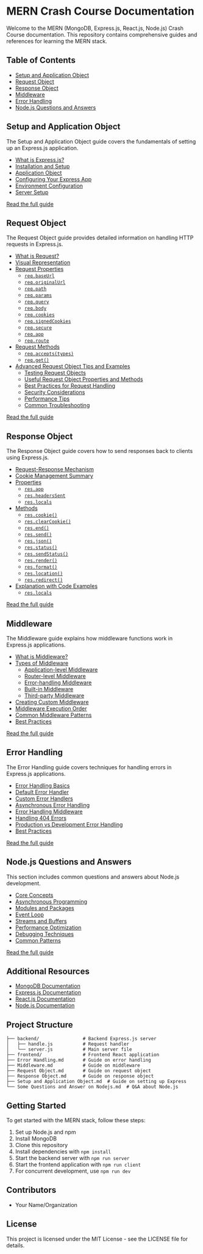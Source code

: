 # MERN Crash Course Documentation

Welcome to the MERN (MongoDB, Express.js, React.js, Node.js) Crash Course documentation. This repository contains comprehensive guides and references for learning the MERN stack.

## Table of Contents

- [Setup and Application Object](Setup%20and%20Application%20Object.md)
- [Request Object](Request%20Object.md)
- [Response Object](Response%20Object.md)
- [Middleware](Middleware.md)
- [Error Handling](Error%20Handling.md)
- [Node.js Questions and Answers](Some%20Questions%20and%20Answer%20on%20Nodejs.md)

## Setup and Application Object

The Setup and Application Object guide covers the fundamentals of setting up an Express.js application.

- [What is Express.js?](Setup%20and%20Application%20Object.md)
- [Installation and Setup](Setup%20and%20Application%20Object.md)
- [Application Object](Setup%20and%20Application%20Object.md)
- [Configuring Your Express App](Setup%20and%20Application%20Object.md)
- [Environment Configuration](Setup%20and%20Application%20Object.md)
- [Server Setup](Setup%20and%20Application%20Object.md)

[Read the full guide](Setup%20and%20Application%20Object.md)

## Request Object

The Request Object guide provides detailed information on handling HTTP requests in Express.js.

- [What is Request?](Request%20Object.md#what-is-request)
- [Visual Representation](Request%20Object.md#visual-representation)
- [Request Properties](Request%20Object.md#request-properties)
  - [`req.baseUrl`](Request%20Object.md#reqbaseurl)
  - [`req.originalUrl`](Request%20Object.md#reqoriginalurl)
  - [`req.path`](Request%20Object.md#reqpath)
  - [`req.params`](Request%20Object.md#reqparams)
  - [`req.query`](Request%20Object.md#reqquery)
  - [`req.body`](Request%20Object.md#reqbody)
  - [`req.cookies`](Request%20Object.md#reqcookies)
  - [`req.signedCookies`](Request%20Object.md#reqsignedcookies)
  - [`req.secure`](Request%20Object.md#reqsecure)
  - [`req.app`](Request%20Object.md#reqapp)
  - [`req.route`](Request%20Object.md#reqroute)
- [Request Methods](Request%20Object.md#request-methods)
  - [`req.accepts(types)`](Request%20Object.md#reqacceptstypes)
  - [`req.get()`](Request%20Object.md#reqget)
- [Advanced Request Object Tips and Examples](Request%20Object.md#advanced-request-object-tips-and-examples)
  - [Testing Request Objects](Request%20Object.md#testing-request-objects)
  - [Useful Request Object Properties and Methods](Request%20Object.md#useful-request-object-properties-and-methods)
  - [Best Practices for Request Handling](Request%20Object.md#best-practices-for-request-handling)
  - [Security Considerations](Request%20Object.md#security-considerations)
  - [Performance Tips](Request%20Object.md#performance-tips)
  - [Common Troubleshooting](Request%20Object.md#common-troubleshooting)

[Read the full guide](Request%20Object.md)

## Response Object

The Response Object guide covers how to send responses back to clients using Express.js.

- [Request-Response Mechanism](Response%20Object.md#request-response-mechanism)
- [Cookie Management Summary](Response%20Object.md#cookie-management-summary)
- [Properties](Response%20Object.md#properties)
  - [`res.app`](Response%20Object.md#resapp)
  - [`res.headersSent`](Response%20Object.md#resheaderssent)
  - [`res.locals`](Response%20Object.md#reslocals)
- [Methods](Response%20Object.md#methods)
  - [`res.cookie()`](Response%20Object.md#rescookie)
  - [`res.clearCookie()`](Response%20Object.md#resclearcookie)
  - [`res.end()`](Response%20Object.md#resend)
  - [`res.send()`](Response%20Object.md#ressend)
  - [`res.json()`](Response%20Object.md#resjson)
  - [`res.status()`](Response%20Object.md#resstatus)
  - [`res.sendStatus()`](Response%20Object.md#ressendstatus)
  - [`res.render()`](Response%20Object.md#resrender)
  - [`res.format()`](Response%20Object.md#resformat)
  - [`res.location()`](Response%20Object.md#reslocation)
  - [`res.redirect()`](Response%20Object.md#resredirect)
- [Explanation with Code Examples](Response%20Object.md#explanation-with-code-examples)
  - [`res.locals`](Response%20Object.md#reslocals)

[Read the full guide](Response%20Object.md)

## Middleware

The Middleware guide explains how middleware functions work in Express.js applications.

- [What is Middleware?](Middleware.md)
- [Types of Middleware](Middleware.md)
  - [Application-level Middleware](Middleware.md)
  - [Router-level Middleware](Middleware.md)
  - [Error-handling Middleware](Middleware.md)
  - [Built-in Middleware](Middleware.md)
  - [Third-party Middleware](Middleware.md)
- [Creating Custom Middleware](Middleware.md)
- [Middleware Execution Order](Middleware.md)
- [Common Middleware Patterns](Middleware.md)
- [Best Practices](Middleware.md)

[Read the full guide](Middleware.md)

## Error Handling

The Error Handling guide covers techniques for handling errors in Express.js applications.

- [Error Handling Basics](Error%20Handling.md)
- [Default Error Handler](Error%20Handling.md)
- [Custom Error Handlers](Error%20Handling.md)
- [Asynchronous Error Handling](Error%20Handling.md)
- [Error Handling Middleware](Error%20Handling.md)
- [Handling 404 Errors](Error%20Handling.md)
- [Production vs Development Error Handling](Error%20Handling.md)
- [Best Practices](Error%20Handling.md)

[Read the full guide](Error%20Handling.md)

## Node.js Questions and Answers

This section includes common questions and answers about Node.js development.

- [Core Concepts](Some%20Questions%20and%20Answer%20on%20Nodejs.md)
- [Asynchronous Programming](Some%20Questions%20and%20Answer%20on%20Nodejs.md)
- [Modules and Packages](Some%20Questions%20and%20Answer%20on%20Nodejs.md)
- [Event Loop](Some%20Questions%20and%20Answer%20on%20Nodejs.md)
- [Streams and Buffers](Some%20Questions%20and%20Answer%20on%20Nodejs.md)
- [Performance Optimization](Some%20Questions%20and%20Answer%20on%20Nodejs.md)
- [Debugging Techniques](Some%20Questions%20and%20Answer%20on%20Nodejs.md)
- [Common Patterns](Some%20Questions%20and%20Answer%20on%20Nodejs.md)

[Read the full guide](Some%20Questions%20and%20Answer%20on%20Nodejs.md)

## Additional Resources

- [MongoDB Documentation](https://docs.mongodb.com/)
- [Express.js Documentation](https://expressjs.com/)
- [React.js Documentation](https://reactjs.org/docs/getting-started.html)
- [Node.js Documentation](https://nodejs.org/en/docs/)

## Project Structure

```
├── backend/                # Backend Express.js server
│   ├── handle.js           # Request handler
│   └── server.js           # Main server file
├── frontend/               # Frontend React application
├── Error Handling.md       # Guide on error handling
├── Middleware.md           # Guide on middleware
├── Request Object.md       # Guide on request object
├── Response Object.md      # Guide on response object
├── Setup and Application Object.md  # Guide on setting up Express
└── Some Questions and Answer on Nodejs.md  # Q&A about Node.js
```

## Getting Started

To get started with the MERN stack, follow these steps:

1. Set up Node.js and npm
2. Install MongoDB
3. Clone this repository
4. Install dependencies with `npm install`
5. Start the backend server with `npm run server`
6. Start the frontend application with `npm run client`
7. For concurrent development, use `npm run dev`

## Contributors

- Your Name/Organization

## License

This project is licensed under the MIT License - see the LICENSE file for details.
